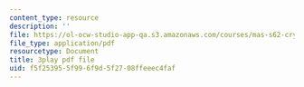 ```yaml
---
content_type: resource
description: ''
file: https://ol-ocw-studio-app-qa.s3.amazonaws.com/courses/mas-s62-cryptocurrency-engineering-and-design-spring-2018/f5f253955f996f9d5f2708ffeeec4faf_muwNEvhy6Po.pdf
file_type: application/pdf
resourcetype: Document
title: 3play pdf file
uid: f5f25395-5f99-6f9d-5f27-08ffeeec4faf
---
```

